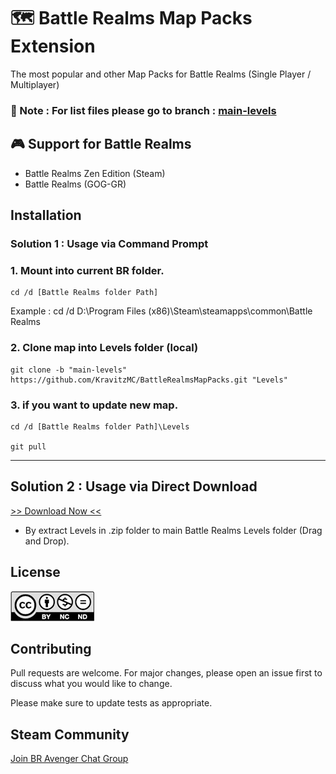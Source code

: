 # 🗺 Battle Realms Map Packs Extension 

 The most popular and other Map Packs for Battle Realms (Single Player / Multiplayer)
 
 ### 🔴 Note : For list files please go to branch : [main-levels](https://github.com/KravitzMC/BattleRealmsMapPacks/tree/main-levels)


## 🎮 Support for Battle Realms 

- Battle Realms Zen Edition (Steam)
- Battle Realms (GOG-GR)

## Installation

### Solution 1 : Usage via Command Prompt

### 1. Mount into current BR folder.
```
cd /d [Battle Realms folder Path]
```
Example :  cd /d D:\Program Files (x86)\Steam\steamapps\common\Battle Realms

### 2. Clone map into Levels folder (local)
```
git clone -b "main-levels" https://github.com/KravitzMC/BattleRealmsMapPacks.git "Levels"
```

### 3. if you want to update new map.
```
cd /d [Battle Realms folder Path]\Levels

git pull
```
---

## Solution 2 : Usage via Direct Download

[>> Download Now << ](https://github.com/KravitzMC/BattleRealmsMapPacks/archive/refs/heads/main-levels.zip)

- By extract Levels in .zip folder to main Battle Realms Levels folder (Drag and Drop).

## License 
[![License: CC BY-NC-ND 4.0](https://raw.githubusercontent.com/KravitzMC/BattleRealmsMapPacks/main/byncnd.png)](https://creativecommons.org/licenses/by-nc-nd/4.0/)

## Contributing
Pull requests are welcome. For major changes, please open an issue first to discuss what you would like to change.

Please make sure to update tests as appropriate.

## Steam Community

[Join BR Avenger Chat Group](https://s.team/chat/CdxIJrFX)

